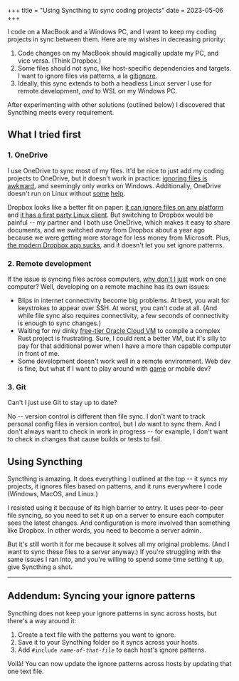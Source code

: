 +++
title = "Using Syncthing to sync coding projects"
date = 2023-05-06
+++

I code on a MacBook and a Windows PC, and I want to keep my coding projects in sync between them. Here are my wishes in decreasing priority:

 1. Code changes on my MacBook should magically update my PC, and vice versa. (Think Dropbox.)
 2. Some files should not sync, like host-specific dependencies and targets. I want to ignore files via patterns, a la [gitignore](https://git-scm.com/docs/gitignore).
 3. Ideally, this sync extends to both a headless Linux server I use for remote development, _and_ to WSL on my Windows PC.

After experimenting with other solutions (outlined below) I discovered that Syncthing meets every requirement.

## What I tried first

### 1. OneDrive

I use OneDrive to sync most of my files. It'd be nice to just add my coding projects to OneDrive, but it doesn't work in practice: [ignoring files is awkward](https://superuser.com/a/1662761), and seemingly only works on Windows. Additionally, OneDrive doesn't run on Linux without [some](https://rclone.org/onedrive/) [help](https://github.com/abraunegg/onedrive).

Dropbox looks like a better fit on paper: [it can ignore files on any platform](https://help.dropbox.com/sync/ignored-files) and [it has a first party Linux client](https://www.dropbox.com/install-linux). But switching to Dropbox would be painful -- my partner and I both use OneDrive, which makes it easy to share documents, and we switched _away_ from Dropbox about a year ago because we were getting more storage for less money from Microsoft. Plus, [the modern Dropbox app sucks](https://daringfireball.net/linked/2019/06/13/dropbox-sucks), and it doesn't let you set ignore patterns.

### 2. Remote development

If the issue is syncing files across computers, [why don't I just](https://justsimply.dev/) work on one computer? Well, developing on a remote machine has its own issues:

- Blips in internet connectivity become big problems. At best, you wait for keystrokes to appear over SSH. At worst, you can't code at all. (And while file sync also requires connectivity, a few seconds of connectivity is enough to sync changes.)
- Waiting for my dinky [free-tier Oracle Cloud VM](https://www.oracle.com/cloud/free/) to compile a complex Rust project is frustrating. Sure, I could rent a better VM, but it's silly to pay for that additional power when I have a more than capable computer in front of me.
- Some development doesn't work well in a remote environment. Web dev is fine, but what if I want to play around with [game](https://bevyengine.org/) or mobile dev?

### 3. Git

Can't I just use Git to stay up to date?

No -- version control is different than file sync. I don't want to track personal config files in version control, but I _do_ want to sync them. And I don't always want to check in work in progress -- for example, I don't want to check in changes that cause builds or tests to fail.

## Using Syncthing

Syncthing is amazing. It does everything I outlined at the top -- it syncs my projects, it ignores files based on patterns, and it runs everywhere I code (Windows, MacOS, and Linux.)

I resisted using it because of its high barrier to entry. It uses peer-to-peer file syncing, so you need to set it up on a server to ensure each computer sees the latest changes. And configuration is more involved than something like Dropbox. In other words, you need to become a server admin.

But it's still worth it for me because it solves all my original problems. (And I want to sync these files to a server anyway.) If you're struggling with the same issues I ran into, and you're willing to spend some time setting it up, give Syncthing a shot.

* * *

## Addendum: Syncing your ignore patterns

Syncthing does not keep your ignore patterns in sync across hosts, but there's a way around it:

 1. Create a text file with the patterns you want to ignore.
 2. Save it to your Syncthing folder so it syncs across your hosts.
 3. Add <code>#include _name-of-that-file_</code> to each host's ignore patterns.

Voilà! You can now update the ignore patterns across hosts by updating that one text file.
